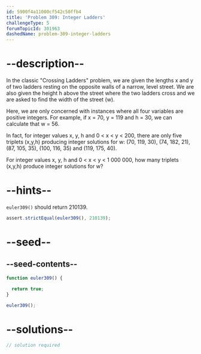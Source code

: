 ```yaml
---
id: 5900f4a11000cf542c50ffb4
title: 'Problem 309: Integer Ladders'
challengeType: 5
forumTopicId: 301963
dashedName: problem-309-integer-ladders
---
```


# --description--

In the classic "Crossing Ladders" problem, we are given the lengths x and y of two ladders resting on the opposite walls of a narrow, level street. We are also given the height h above the street where the two ladders cross and we are asked to find the width of the street (w).

Here, we are only concerned with instances where all four variables are positive integers. For example, if x = 70, y = 119 and h = 30, we can calculate that w = 56.

In fact, for integer values x, y, h and 0 &lt; x &lt; y &lt; 200, there are only five triplets (x,y,h) producing integer solutions for w: (70, 119, 30), (74, 182, 21), (87, 105, 35), (100, 116, 35) and (119, 175, 40).

For integer values x, y, h and 0 &lt; x &lt; y &lt; 1 000 000, how many triplets (x,y,h) produce integer solutions for w?

# --hints--

`euler309()` should return 210139.

```js
assert.strictEqual(euler309(), 210139);
```

# --seed--

## --seed-contents--

```js
function euler309() {

  return true;
}

euler309();
```

# --solutions--

```js
// solution required
```
